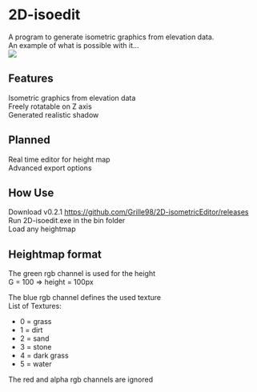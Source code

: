 # 2D-isoedit
A program to generate isometric graphics from elevation data.<br>
An example of what is possible with it...<br>
<img src="https://i.imgur.com/lGQsCRJ.gif" /><br>
## Features
Isometric graphics from elevation data<br>
Freely rotatable on Z axis<br>
Generated realistic shadow<br>
## Planned
Real time editor for height map<br>
Advanced export options<br>
## How Use
Download v0.2.1 https://github.com/Grille98/2D-isometricEditor/releases<br>
Run 2D-isoedit.exe in the bin folder<br>
Load any heightmap<br>
## Heightmap format
The green rgb channel is used for the height<br>
G = 100 => height = 100px<br>

The blue rgb channel defines the used texture<br>
List of Textures:<br>
  - 0 = grass<br>
  - 1 = dirt<br>
  - 2 = sand<br>
  - 3 = stone<br>
  - 4 = dark grass<br>
  - 5 = water<br>
  
The red and alpha rgb channels are ignored<br>
